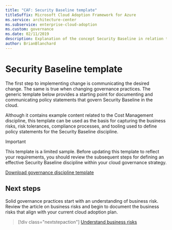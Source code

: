 ```yaml
---
title: "CAF: Security Baseline template"
titleSuffix: Microsoft Cloud Adoption Framework for Azure
ms.service: architecture-center
ms.subservice: enterprise-cloud-adoption
ms.custom: governance
ms.date: 02/11/2019
description: Explanation of the concept Security Baseline in relation to cloud governance
author: BrianBlanchard
---
```


# Security Baseline template

The first step to implementing change is communicating the desired change. The same is true when changing governance practices. The generic template below provides a starting point for documenting and communicating policy statements that govern Security Baseline in the cloud.

Although it contains example content related to the Cost Management discipline, this template can be used as the basis for capturing the business risks, risk tolerances, compliance processes, and tooling used to define policy statements for the Security Baseline discipline.

> [!IMPORTANT]
> This template is a limited sample. Before updating this template to reflect your requirements, you should review the subsequent steps for defining an effective Security Baseline discipline within your cloud governance strategy.

<!-- markdownlint-disable MD033 -->

 <a href="https://archcenter.blob.core.windows.net/cdn/fusion/governance/Governance Discipline Template.docx">Download governance discipline template</a>

<!-- markdownlint-enable MD033 -->

## Next steps

Solid governance practices start with an understanding of business risk. Review the article on business risks and begin to document the business risks that align with your current cloud adoption plan.

> [!div class="nextstepaction"]
> [Understand business risks](./business-risks.md)
